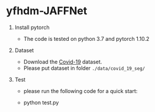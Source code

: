 # yfhdm-JAFFNet

1. Install pytorch 

   - The code is tested on python 3.7 and pytorch 1.10.2

2. Dataset
   - Download the [Covid-19](https://medicalsegmentation.com/covid19/) dataset.
   - Please put dataset in folder `./data/covid_19_seg/`

3. Test

   - please run the following code for a quick start:

   - python test.py
